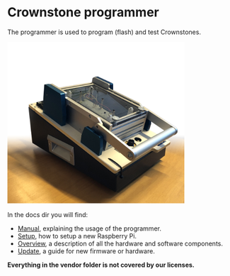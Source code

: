 # Crownstone programmer
The programmer is used to program (flash) and test Crownstones.

<img src="docs/images/programmer-closed.png" width="400"/>


In the docs dir you will find:
- [Manual](docs/MANUAL.md), explaining the usage of the programmer.
- [Setup](docs/SETUP.md), how to setup a new Raspberry Pi.
- [Overview](docs/OVERVIEW.md), a description of all the hardware and software components.
- [Update](docs/UPDATE.md), a guide for new firmware or hardware.

**Everything in the vendor folder is not covered by our licenses.**
